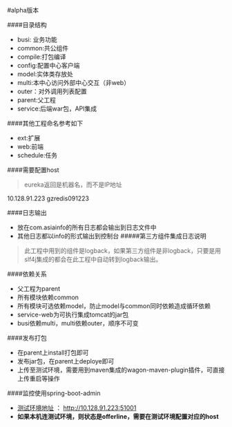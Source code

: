 #alpha版本

####目录结构
 
 - busi: 业务功能
 - common:共公组件
 - compile:打包编译
 - config:配置中心客户端
 - model:实体类存放处
 - multi:本中心访问外部中心交互（非web）
 - outer：对外调用列表配置
 - parent:父工程
 - service:后端war包，API集成
 
####其他工程命名参考如下
  
  - ext:扩展
  - web:前端
  - schedule:任务
  
####需要配置host
> eureka返回是机器名，而不是IP地址

10.128.91.223 gzredis091223

####日志输出
 - 放在com.asiainfo的所有日志都会输出到日志文件中
 - 其他日志都以info的形式输出到控制台
  #####第三方组件集成日志说明
  > 此工程中用到的组件是logback，如果第三方组件是非logback，只要是用slf4j集成的都会在此工程中自动转到logback输出。
 
####依赖关系
 - 父工程为parent
 - 所有模块依赖common
 - 所有模块可选依赖model，防止model与common同时依赖造成循环依赖
 - service-web为可执行集成tomcat的jar包
 - busi依赖multi，multi依赖outer，顺序不可变

####发布打包
  - 在parent上install打包即可
  - 发布jar包，在parent上deploye即可
  - 上传至测试环境，需要用到maven集成的wagon-maven-plugin插件，可直接上传重启等操作
  
####监控使用spring-boot-admin

   - [测试环境地址](http://10.128.91.223:51001) ： http://10.128.91.223:51001
   - **如果本机连测试环境，则状态是offerline，需要在测试环境配置对应的host**
   
   
   
  

 
 
 